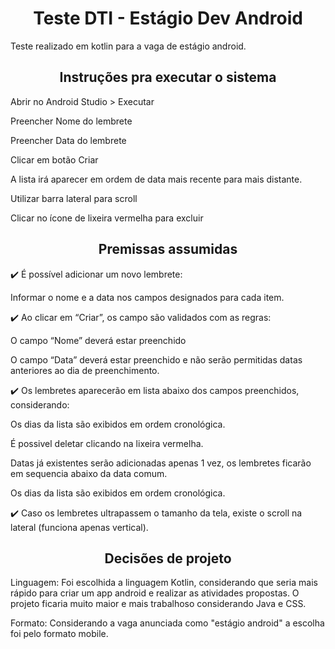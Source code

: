 
<h1 align="center">Teste DTI - Estágio Dev Android</h1>
Teste realizado em kotlin para a vaga de estágio android.


<h2 align="center">Instruções pra executar o sistema</h2>


Abrir no Android Studio > Executar

Preencher Nome do lembrete

Preencher Data do lembrete

Clicar em botão Criar

A lista irá aparecer em ordem de data mais recente para mais distante.

Utilizar barra lateral para scroll

Clicar no ícone de lixeira vermelha para excluir

<h2 align="center">Premissas assumidas</h2>

✔️ É possível adicionar um novo lembrete: 

Informar o nome e a data nos campos designados para cada item.

✔️ Ao clicar em “Criar”, os campo são validados com as regras:

 O campo “Nome” deverá estar preenchido
 
 O campo “Data” deverá estar preenchido e não serão permitidas datas anteriores ao dia de preenchimento.

✔️ Os lembretes aparecerão em lista abaixo dos campos preenchidos, considerando:

 Os dias da lista são exibidos em ordem cronológica.

 É possivel deletar clicando na lixeira vermelha.

 Datas já existentes serão adicionadas apenas 1 vez, os lembretes ficarão em sequencia abaixo da data comum.

 Os dias da lista são exibidos em ordem cronológica.

✔️ Caso os lembretes ultrapassem o tamanho da tela, existe o scroll na lateral (funciona apenas vertical).


<h2 align="center">Decisões de projeto</h2>

Linguagem:
Foi escolhida a linguagem Kotlin, considerando que seria mais rápido para criar um app android e realizar as atividades propostas.
O projeto ficaria muito maior e mais trabalhoso considerando Java e CSS.

Formato:
Considerando a vaga anunciada como "estágio android" a escolha foi pelo formato mobile.

 

